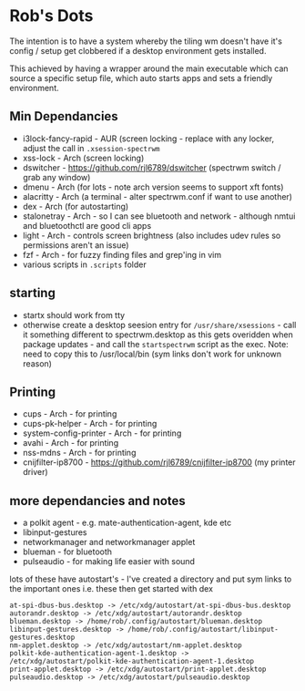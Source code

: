 # Rob's Dots

The intention is to have a system whereby the tiling wm doesn't have it's config / setup get clobbered if a desktop environment gets installed.

This achieved by having a wrapper around the main executable which can source a specific setup file, which auto starts apps and sets a friendly environment.

## Min Dependancies

- i3lock-fancy-rapid	- AUR (screen locking - replace with any locker, adjust the call in `.xsession-spectrwm`
- xss-lock    - Arch (screen locking)
- dswitcher   - https://github.com/rjl6789/dswitcher (spectrwm switch / grab any window)
- dmenu       - Arch (for lots - note arch version seems to support xft fonts)
- alacritty   - Arch (a terminal - alter spectrwm.conf if want to use another)
- dex         - Arch (for autostarting)
- stalonetray - Arch - so I can see bluetooth and network - although nmtui and bluetoothctl are good cli apps
- light       - Arch - controls screen brightness (also includes udev rules so permissions aren't an issue)
- fzf         - Arch - for fuzzy finding files and grep'ing in vim
- various scripts in `.scripts` folder

## starting
- startx should work from tty
- otherwise create a desktop seesion entry for `/usr/share/xsessions` - call it something different to spectrwm.desktop as this
gets overidden when package updates - and call the `startspectrwm` script as the exec.
Note: need to copy this to /usr/local/bin (sym links don't work for unknown reason)

## Printing
- cups			- Arch - for printing
- cups-pk-helper	- Arch - for printing
- system-config-printer	- Arch - for printing
- avahi			- Arch - for printing
- nss-mdns		- Arch - for printing
- cnijfilter-ip8700	- https://github.com/rjl6789/cnijfilter-ip8700 (my printer driver)

## more dependancies and notes
- a polkit agent - e.g. mate-authentication-agent, kde etc
- libinput-gestures
- networkmanager and networkmanager applet
- blueman - for bluetooth
- pulseaudio - for making life easier with sound

lots of these have autostart's - I've created a directory and put sym links to the important ones i.e. these then get started with dex
```
at-spi-dbus-bus.desktop -> /etc/xdg/autostart/at-spi-dbus-bus.desktop
autorandr.desktop -> /etc/xdg/autostart/autorandr.desktop
blueman.desktop -> /home/rob/.config/autostart/blueman.desktop
libinput-gestures.desktop -> /home/rob/.config/autostart/libinput-gestures.desktop
nm-applet.desktop -> /etc/xdg/autostart/nm-applet.desktop
polkit-kde-authentication-agent-1.desktop -> /etc/xdg/autostart/polkit-kde-authentication-agent-1.desktop
print-applet.desktop -> /etc/xdg/autostart/print-applet.desktop
pulseaudio.desktop -> /etc/xdg/autostart/pulseaudio.desktop
```
